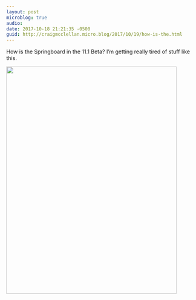 ```yaml
---
layout: post
microblog: true
audio: 
date: 2017-10-18 21:21:35 -0500
guid: http://craigmcclellan.micro.blog/2017/10/19/how-is-the.html
---
```

How is the Springboard in the 11.1 Beta? I’m getting really tired of stuff like this.

<img src="http://craigmcclellan.com/uploads/2017/0f0d048f38.jpg" width="450" height="600" />
